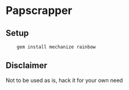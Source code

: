 # Papscrapper

## Setup

        gem install mechanize rainbow

## Disclaimer

Not to be used as is, hack it for your own need
